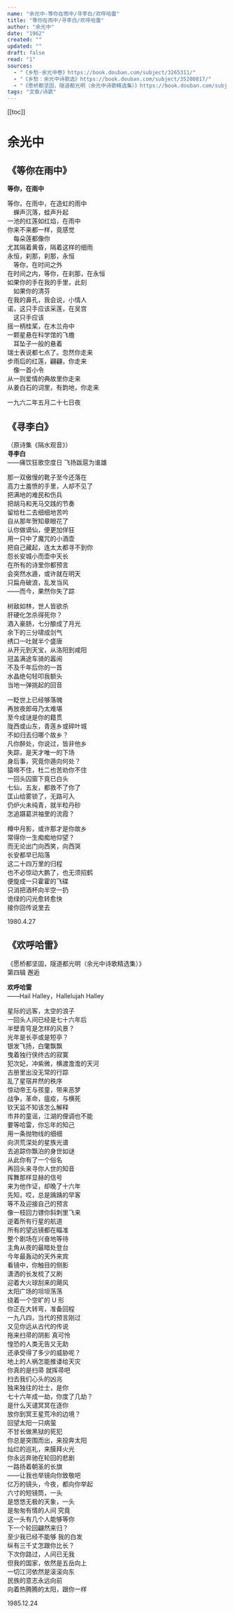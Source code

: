 ```yaml
---
name: "余光中-等你在雨中/寻李白/欢呼哈雷"
title: "等你在雨中/寻李白/欢呼哈雷"
author: "余光中"
date: "1962"
created: ""
updated: ""
draft: false
read: "1"
sources:
  - "《乡愁·余光中卷》https://book.douban.com/subject/3265311/"
  - "《乡愁：余光中诗歌选》https://book.douban.com/subject/35200817/"
  - "《愿桥都坚固，隧道都光明（余光中诗歌精选集）》https://book.douban.com/subject/35284597/"
tags: "文章/诗歌"
---
```


[[toc]]

# 余光中

## 《等你在雨中》

**等你，在雨中**  

等你，在雨中，在造虹的雨中  
　蝉声沉落，蛙声升起  
一池的红莲如红焰，在雨中  
你来不来都一样，竟感觉  
　每朵莲都像你  
尤其隔着黄昏，隔着这样的细雨  
永恒，刹那，刹那，永恒  
　等你，在时间之外  
在时间之内，等你，在刹那，在永恒  
如果你的手在我的手里，此刻  
　如果你的清芬  
在我的鼻孔，我会说，小情人  
诺，这只手应该采莲，在吴宫  
　这只手应该  
摇一柄桂桨，在木兰舟中  
一颗星悬在科学馆的飞檐  
　耳坠子一般的悬着  
瑞士表说都七点了。忽然你走来  
步雨后的红莲，翩翩，你走来  
　像一首小令  
从一则爱情的典故里你走来  
从姜白石的词里，有韵地，你走来  

一九六二年五月二十七日夜  

## 《寻李白》

（原诗集《隔水观音》）  
**寻李白**  
——痛饮狂歌空度日 飞扬跋扈为谁雄  

那一双傲慢的靴子至今还落在  
高力士羞愤的手里，人却不见了  
把满地的难民和伤兵  
把胡马和羌马交践的节奏  
留给杜二去细细地苦吟  
自从那年贺知章眼花了  
认你做谪仙，便更加佯狂  
用一只中了魔咒的小酒壶  
把自己藏起，连太太都寻不到你  
怨长安城小而壶中天长  
在所有的诗里你都预言  
会突然水遁，或许就在明天  
只扁舟破浪，乱发当风  
——而今，果然你失了踪  

树敌如林，世人皆欲杀  
肝硬化怎杀得死你？  
酒入豪肠，七分酿成了月光  
余下的三分啸成剑气  
绣口一吐就半个盛唐  
从开元到天宝，从洛阳到咸阳  
冠盖满途车骑的嚣闹  
不及千年后你的一首  
水晶绝句轻叩我额头  
当地一弹挑起的回音  

一眨世上已经够落魄  
再放夜郎毋乃太难堪  
至今成谜是你的籍贯  
陇西或山东，青莲乡或碎叶城  
不如归去归哪个故乡？  
凡你醉处，你说过，皆非他乡  
失踪，是天才唯一的下场  
身后事，究竟你遁向何处？  
猿啼不住，杜二也苦劝你不住  
一回头囚窗下竟已白头  
七仙，五友，都救不了你了  
匡山给雾锁了，无路可入  
仍炉火未纯青，就半粒丹砂  
怎追蹑葛洪袖里的流霞？  

樽中月影，或许那才是你故乡  
常得你一生痴痴地仰望？  
而无论出门向西笑，向西哭  
长安都早已陷落  
这二十四万里的归程  
也不必惊动大鹏了，也无须招鹤  
便旋成一只霍霍的飞碟  
只消把酒杯向半空一扔  
诡绿的闪光愈转愈快  
接你回传说里去  

1980.4.27  

## 《欢呼哈雷》

《愿桥都坚固，隧道都光明（余光中诗歌精选集）》  
第四辑 邂逅  

**欢呼哈雷**  
——Hail Halley，Hallelujah Halley  

星际的远客，太空的浪子  
一回头人间已经是七十六年后  
半壁青穹是怎样的风景？  
光年是长亭或是短亭？  
银发飞扬，白氅飘飘  
曳着独行侠终古的寂寞  
犯次妃，冲紫微，横渡澹澹的天河  
古册里出没无常的行踪  
乱了星宿井然的秩序  
惊动帝王与孩童，带来恶梦  
战争，革命，瘟疫，与横死  
钦天监不知该怎么解释  
市井的童谣，江湖的俚调也不能  
要等哈雷，你忘年的知己  
用一条抛物线的细细  
向洪荒深处的星族光谱  
去追踪你飘泊的身世如谜  
从此你有了一个俗名  
再回头来寻你人世的知音  
挥舞那样显赫的信号  
来为他作证，却晚了十六年  
先知，哎，总是踽踽的早客  
等不及迎接自己的预言  
像一枝回力镖你斜刺里飞来  
逆着所有行星的航道  
所有的望远镜都在瞄准  
整个剧场在兴奋地等待  
主角从夜的最暗处登台  
今年最轰动的天外来宾  
看镜中，你触目的侧影  
潇洒的长发梳了又刷  
迎着大火球刮来的飓风  
太阳广场的坦坦荡荡  
绕着一个空旷的 U 形  
你正在大转弯，准备回程  
一九八四，当代的预言刚过  
又见你远从古代的传说  
拖来扫帚的阴影 真可怜  
惶恐的人类无告又无助  
还承受得了多少的威胁呢？  
地上的人祸怎能推诿给天灾  
你真的是扫帚 就挥帚吧  
扫去我们心头的凶兆  
独来独往的壮士，是你  
七十六年成一劫，你度了几劫？  
是什么天谴冥冥在逐你  
放你到冥王星荒冷的边境？  
回望太阳一只病萤  
不甘长做黑狱的死犯  
你总是突围而出，来投奔太阳  
灿烂的巡礼，来膜拜火光  
你永远奔驰在轮回的悲剧  
一路扬着朝圣的长旗  
——让我也举镜向你致敬吧  
亿万的镜头，今夜，都向你举起  
六寸的短镜筒，一头  
是悠悠无极的天象，一头  
是匆匆有情的人间 究竟  
这一头有几个人能够等你  
下一个轮回翩然来归？  
至少我已经不能够 我的白发  
纵有三千丈怎跟你比长？  
下次你路过，人间已无我  
但我的国家，依然是五岳向上  
一切江河依然是滚滚向东  
民族的意志永远向前  
向着热腾腾的太阳，跟你一样  

1985.12.24  
